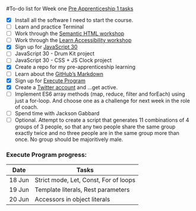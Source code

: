 #To-do list for Week one
[Pre Apprenticeship 1 tasks](https://learn.foundersandcoders.com/course/syllabus/precourse-1/schedule/)

- [x] Install all the software I need to start the course.
- [ ] Learn and practice Terminal
- [ ] Work through the [Semantic HTML workshop](https://learn.foundersandcoders.com/workshops/semantic-html/)
- [ ] Work through the [Learn Accessibility workshop](https://learn.foundersandcoders.com/workshops/learn-a11y/)
- [x] Sign up for [JavaScript 30](https://javascript30.com/)
- [ ] JavaScript 30 - Drum Kit project 
- [ ] JavaScript 30 - CSS + JS Clock project
- [X] Create a repo for my pre-apprenticeship learning
- [ ] Learn about the [GitHub’s Markdown](https://guides.github.com/features/mastering-markdown/)
- [x] Sign up for [Execute Program](https://www.executeprogram.com/)
- [x] Create a [Twitter account](https://twitter.com/adriana__St) and ...get active.
- [ ] Implement ES6 array methods (map, reduce, filter and forEach) using just a for-loop. And choose one as a challenge for next week in the role of coach.
- [ ] Spend time with Jackson Gabbard
- [ ] Optional. Attempt to create a script that generates 11 combinations of 4 groups of 3 people, so that any two people share the same group exactly twice and no three people are in the same group more than once. No group should be majoritively male. 

### Execute Program progress:
Date | Tasks
------------ | -------------
18 Jun | Strict mode, Let, Const, For of loops
19 Jun | Template literals, Rest parameters
20 Jun | Accessors in object literals

